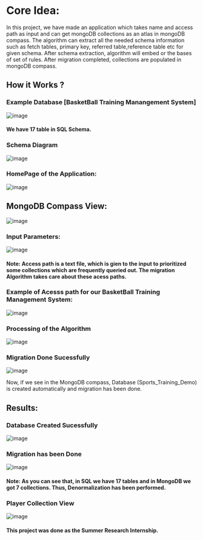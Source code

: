 
# Core Idea:
In this project, we have made an application which takes name and access path as input and can get mongoDB collections as an atlas in mongoDB compass. The algorithm can extract all the needed schema information such as fetch tables, primary key, referred table,reference table etc for given schema. After schema extraction, algorithm will embed or the bases of set of rules. After migration completed, collections are populated in mongoDB compass.
 
 
## How it Works ?

### Example Database  [BasketBall Training Manangement System] 
![image](https://user-images.githubusercontent.com/58663029/176962556-5141254e-7265-4717-b614-725eda6a5b98.png)

#### We have 17 table in SQL Schema.

### Schema Diagram

![image](https://user-images.githubusercontent.com/58663029/176962667-bf4f4f28-8a2c-4e9c-ad99-97ab417d7bb0.png)


### HomePage of the Application:
![image](https://user-images.githubusercontent.com/58663029/176962810-8b156f9f-a781-4ca4-8c93-303b9019dffe.png)

## MongoDB Compass View:
![image](https://user-images.githubusercontent.com/58663029/176962890-6f49f266-920c-4c60-aea3-baffdbc999b2.png)

### Input Parameters:
 
 ![image](https://user-images.githubusercontent.com/58663029/176963225-fd2a0eb0-e188-4e96-aa98-ff02b6c7f1b4.png)
 
 #### Note: Access path is a text file, which is gien to the input to prioritized some collections which are frequently queried out. The migration Algorithm takes care about these acess paths.
 
### Example of Acesss path for our BasketBall Training Management System:

![image](https://user-images.githubusercontent.com/58663029/176963591-0eb75e2a-2b98-4fda-84cc-0525906e03c7.png)

### Processing of the Algorithm
![image](https://user-images.githubusercontent.com/58663029/176963662-388f91c6-1191-4bc8-bbb1-bfb83cc7b63d.png)

### Migration Done Sucessfully
![image](https://user-images.githubusercontent.com/58663029/176963697-7d83bb4d-3764-4896-af84-ec8cb4a25a53.png)

Now, if we see in the MongoDB compass, Database (Sports_Training_Demo) is created automatically and migration has been done.


## Results:

### Database Created Sucessfully
![image](https://user-images.githubusercontent.com/58663029/176963965-0871c651-68fc-4313-9301-a5403eebb73a.png)

### Migration has been Done

![image](https://user-images.githubusercontent.com/58663029/176964045-6b10cb17-8542-4a96-a336-5dde3d54435d.png)

#### Note: As you can see that, in SQL we have 17 tables and in MongoDB we got 7 collections. Thus, Denormalization has been performed.

### Player Collection View

![image](https://user-images.githubusercontent.com/58663029/176964225-4f98968c-db0f-4113-8838-2604c7c0b599.png)

#### This project was done as the Summer Research Internship.


